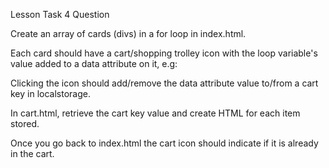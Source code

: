 Lesson Task 4 Question

Create an array of cards (divs) in a for loop in index.html.

Each card should have a cart/shopping trolley icon with the loop variable's value added to a data attribute on it, e.g:

<i data-id="1"></i>

Clicking the icon should add/remove the data attribute value to/from a cart key in localstorage.

In cart.html, retrieve the cart key value and create HTML for each item stored.

Once you go back to index.html the cart icon should indicate if it is already in the cart.
